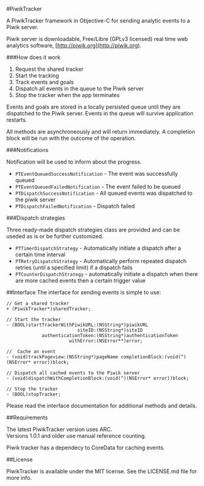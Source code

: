 #PiwikTracker

A PiwikTracker framework in Objective-C for sending analytic events to a Piwik server.
 
Piwik server is downloadable, Free/Libre (GPLv3 licensed) real time web analytics software, [http://piwik.org](http://piwik.org).
 
###How does it work
 
1. Request the shared tracker 
2. Start the tracking
3. Track events and goals
4. Dispatch all events in the queue to the Piwik server
5. Stop the tracker when the app terminates
 
Events and goals are stored in a locally persisted queue until they are dispatched to the Piwik server. Events in the queue will survive application restarts.

All methods are asynchroneously and will return immediately. A completion block will be run with the outcome of the operation.
 
###Notifications

Notification will be used to inform about the progress. 
 
- `PTEventQueuedSuccessNotification` - The event was successfully queued
- `PTEventQueuedFailedNotification` - The event failed to be queued
- `PTDispatchSuccessNotification` - All queued events was dispatched to the piwik server
- `PTDispatchFailedNotification` - Dispatch failed
 
###Dispatch strategies
 
Three ready-made dispatch strategies class are provided and can be useded as is or be further customized.
 
- `PTTimerDispatchStrategy` - Automatically initiate a dispatch after a certain time interval
- `PTRetryDispatchStrategy` - Automatically perform repeated dispatch retries (until a specified limit) if a dispatch fails
- `PTCounterDispatchStrategy` - automatically initiate a dispatch when there are more cached events then a certain trigger value 

##Interface
The interface for sending events is simple to use:

	// Get a shared tracker
	+ (PiwikTracker*)sharedTracker;

	// Start the tracker
	- (BOOL)startTrackerWithPiwikURL:(NSString*)piwikURL 
                          	  siteID:(NSString*)siteID 
                 authenticationToken:(NSString*)authenticationToken
                           withError:(NSError**)error;
                           
    //  Cache an event
	- (void)trackPageview:(NSString*)pageName completionBlock:(void(^)(NSError* error))block;
    
    // Dispatch all cached events to the Piwik server
	- (void)dispatchWithCompletionBlock:(void(^)(NSError* error))block;

	// Stop the tracker
	- (BOOL)stopTracker;

Please read the interface documentation for additional methods and details.

##Requirements

The latest PiwikTracker version uses ARC.   
Versions 1.0.1 and older use manual reference counting.

Piwik tracker has a dependecy to CoreData for caching events.

##License

PiwikTracker is available under the MIT license. See the LICENSE.md file for more info.




